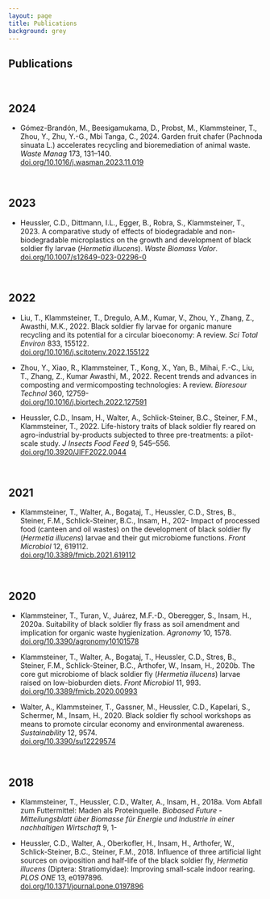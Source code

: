 ```yaml
---
layout: page
title: Publications
background: grey
---
```


<div class="col-lg-12 text-center">
	<h2 class="section-heading text-uppercase">Publications</h2>
</div>

<br>

## 2024
- Gómez-Brandón, M., Beesigamukama, D., Probst, M., Klammsteiner, T., Zhou, Y., Zhu, Y.-G., Mbi Tanga, C., 2024. Garden fruit chafer (Pachnoda sinuata L.) accelerates recycling and bioremediation of animal waste. *Waste Manag* 173, 131–140.  
[doi.org/10.1016/j.wasman.2023.11.019](https://doi.org/10.1016/j.wasman.2023.11.019)


<br>

## 2023
- Heussler, C.D., Dittmann, I.L., Egger, B., Robra, S., Klammsteiner, T., 2023. A comparative study of effects of biodegradable and non-biodegradable microplastics on the growth and development of black soldier fly larvae (*Hermetia illucens*). *Waste Biomass Valor*.  
[doi.org/10.1007/s12649-023-02296-0](https://doi.org/10.1007/s12649-023-02296-0)


<br>

## 2022
- Liu, T., Klammsteiner, T., Dregulo, A.M., Kumar, V., Zhou, Y., Zhang, Z., Awasthi, M.K., 2022. Black soldier fly larvae for organic manure recycling and its potential for a circular bioeconomy: A review. *Sci Total Environ* 833, 155122.  
[doi.org/10.1016/j.scitotenv.2022.155122](https://doi.org/10.1016/j.scitotenv.2022.155122)

- Zhou, Y., Xiao, R., Klammsteiner, T., Kong, X., Yan, B., Mihai, F.-C., Liu, T., Zhang, Z., Kumar Awasthi, M., 2022. Recent trends and advances in composting and vermicomposting technologies: A review. *Bioresour Technol* 360, 12759-  
[doi.org/10.1016/j.biortech.2022.127591](https://doi.org/10.1016/j.biortech.2022.127591)

- Heussler, C.D., Insam, H., Walter, A., Schlick-Steiner, B.C., Steiner, F.M., Klammsteiner, T., 2022. Life-history traits of black soldier fly reared on agro-industrial by-products subjected to three pre-treatments: a pilot-scale study. *J Insects Food Feed* 9, 545–556.  
[doi.org/10.3920/JIFF2022.0044](https://doi.org/10.3920/JIFF2022.0044)


<br>

## 2021
- Klammsteiner, T., Walter, A., Bogataj, T., Heussler, C.D., Stres, B., Steiner, F.M., Schlick-Steiner, B.C., Insam, H., 202- Impact of processed food (canteen and oil wastes) on the development of black soldier fly (*Hermetia illucens*) larvae and their gut microbiome functions. *Front Microbiol* 12, 619112.  
[doi.org/10.3389/fmicb.2021.619112](https://doi.org/10.3389/fmicb.2021.619112)


<br>

## 2020
- Klammsteiner, T., Turan, V., Juárez, M.F.-D., Oberegger, S., Insam, H., 2020a. Suitability of black soldier fly frass as soil amendment and implication for organic waste hygienization. *Agronomy* 10, 1578.  
[doi.org/10.3390/agronomy10101578](https://doi.org/10.3390/agronomy10101578)

- Klammsteiner, T., Walter, A., Bogataj, T., Heussler, C.D., Stres, B., Steiner, F.M., Schlick-Steiner, B.C., Arthofer, W., Insam, H., 2020b. The core gut microbiome of black soldier fly (*Hermetia illucens*) larvae raised on low-bioburden diets. *Front Microbiol* 11, 993.  
[doi.org/10.3389/fmicb.2020.00993](https://doi.org/10.3389/fmicb.2020.00993)

- Walter, A., Klammsteiner, T., Gassner, M., Heussler, C.D., Kapelari, S., Schermer, M., Insam, H., 2020. Black soldier fly school workshops as means to promote circular economy and environmental awareness. *Sustainability* 12, 9574.  
[doi.org/10.3390/su12229574](https://doi.org/10.3390/su12229574)


<br>

## 2018
- Klammsteiner, T., Heussler, C.D., Walter, A., Insam, H., 2018a. Vom Abfall zum Futtermittel: Maden als Proteinquelle. *Biobased Future - Mitteilungsblatt über Biomasse für Energie und Industrie in einer nachhaltigen Wirtschaft* 9, 1-  

- Heussler, C.D., Walter, A., Oberkofler, H., Insam, H., Arthofer, W., Schlick-Steiner, B.C., Steiner, F.M., 2018. Influence of three artificial light sources on oviposition and half-life of the black soldier fly, *Hermetia illucens* (Diptera: Stratiomyidae): Improving small-scale indoor rearing. *PLOS ONE* 13, e0197896.  
[doi.org/10.1371/journal.pone.0197896](https://doi.org/10.1371/journal.pone.0197896)
